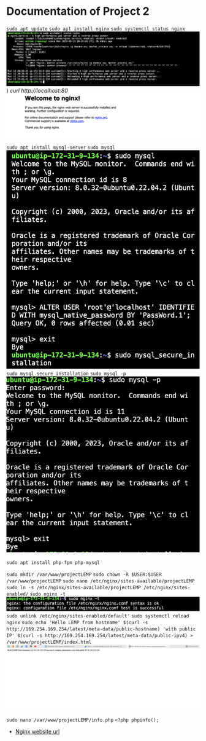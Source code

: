 # Documentation of Project 2

`sudo apt update`
`sudo apt install nginx`
`sudo systemctl status nginx`
![Nginx Status](./images/nginx-status.png))
 *curl http://localhost:80*
 ![Nginx Server Status](./images/nginx-server-status.png)



 `sudo apt install mysql-server`
 `sudo mysql`
 ![mysql ouput1](./images/mysql%20password%20output.png)
 `sudo mysql_secure_installation`
 `sudo mysql -p`
 ![mysql server installed](./images/mysql%20server%20installed.png)



`sudo apt install php-fpm php-mysql`

`sudo mkdir /var/www/projectLEMP`
`sudo chown -R $USER:$USER /var/www/projectLEMP`
`sudo nano /etc/nginx/sites-available/projectLEMP`
`sudo ln -s /etc/nginx/sites-available/projectLEMP /etc/nginx/sites-enabled/`
`sudo nginx -t`
![Checking syntax error](./images/checking%20syntax%20errors.png)
`sudo unlink /etc/nginx/sites-enabled/default'`
`sudo systemctl reload nginx`
`sudo echo 'Hello LEMP from hostname' $(curl -s http://169.254.169.254/latest/meta-data/public-hostname) 'with public IP' $(curl -s http://169.254.169.254/latest/meta-data/public-ipv4) > /var/www/projectLEMP/index.html`
![echo text returned](./images/hello%20LEMP%20word.png)


`sudo nano /var/www/projectLEMP/info.php`
`<?php
phpinfo();`
- [Nginx website url](http://18.119.123.254/info.php)
